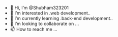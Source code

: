 - 👋 Hi, I’m @Shubham323201
- 👀 I’m interested in .web development..
- 🌱 I’m currently learning .back-end development..
- 💞️ I’m looking to collaborate on ...
- 📫 How to reach me ...

<!---
Shubham323201/Shubham323201 is a ✨ special ✨ repository because its `README.md` (this file) appears on your GitHub profile.
You can click the Preview link to take a look at your changes.
--->
